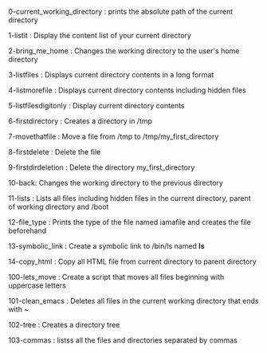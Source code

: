 0-current_working_directory : prints the absolute path of the current directory

1-listit : Display the content list of your current directory

2-bring_me_home : Changes the working directory to the user's home directory

3-listfiles : Displays current directory contents in a long format

4-listmorefile : Displays current directory contents including hidden files

5-listfilesdigitonly : Display current directory contents

6-firstdirectory : Creates a directory in /tmp

7-movethatfile : Move a file from /tmp to /tmp/my_first_directory

8-firstdelete : Delete the file 

9-firstdirdeletion : Delete the directory my_first_directory

10-back: Changes the working directory to the previous directory

11-lists : Lists all files including hidden files in the current directory, parent of working directory and /boot

12-file_type : Prints the type of the file named iamafile and creates the file beforehand

13-symbolic_link : Create a symbolic link to /bin/ls named __ls__

14-copy_html : Copy all HTML file from current directory to parent directory

100-lets_move : Create a script that moves all files beginning with uppercase letters

101-clean_emacs : Deletes all files in the current working directory that ends with ~

102-tree : Creates a directory tree

103-commas : listss all the files and directories separated by commas


